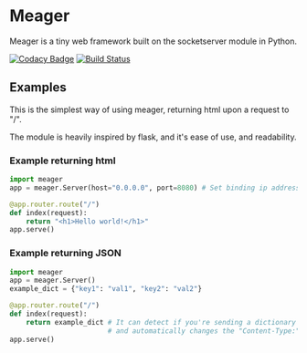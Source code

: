 # Meager

Meager is a tiny web framework built on the socketserver module in Python.

[![Codacy Badge](https://api.codacy.com/project/badge/Grade/17b389bf6d6b40939dd39156b9525bb4)](https://app.codacy.com/app/ParanoidVoxel/meager)
[![Build Status](https://travis-ci.org/ParanoidVoxel/meager.svg?branch=master)](https://travis-ci.org/ParanoidVoxel/meager)

## Examples

This is the simplest way of using meager, returning html upon a request to "/".

The module is heavily inspired by flask, and it's ease of use, and readability.

### Example returning html
```python
import meager
app = meager.Server(host="0.0.0.0", port=8080) # Set binding ip address and port, default is localhost:2090

@app.router.route("/")
def index(request):
    return "<h1>Hello world!</h1>"
app.serve()
```

### Example returning JSON
```python
import meager
app = meager.Server()
example_dict = {"key1": "val1", "key2": "val2"}

@app.router.route("/")
def index(request):
    return example_dict # It can detect if you're sending a dictionary
                        # and automatically changes the "Content-Type:" header to application/json 
app.serve()
```
